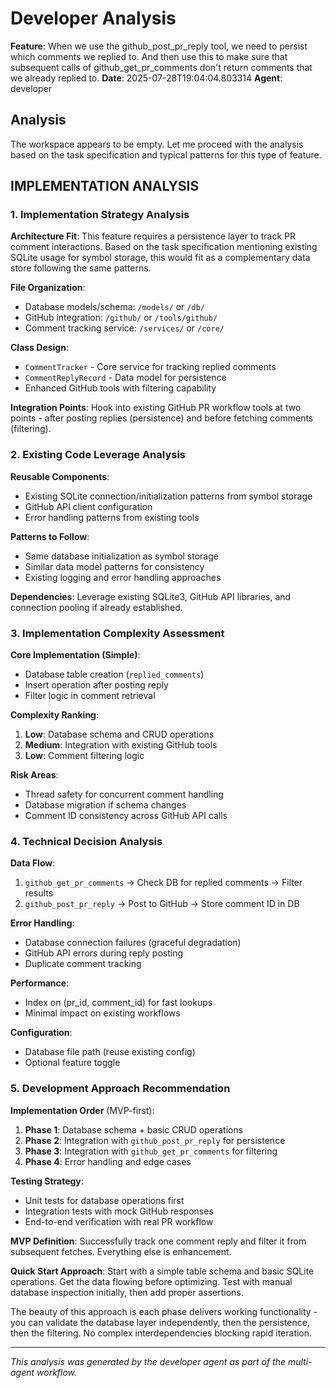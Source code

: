 # Developer Analysis

**Feature**: When we use the github_post_pr_reply tool, we need to persist which comments we replied to. And then use this to make sure that subsequent calls of github_get_pr_comments don't return comments that we already replied to.
**Date**: 2025-07-28T19:04:04.803314
**Agent**: developer

## Analysis

The workspace appears to be empty. Let me proceed with the analysis based on the task specification and typical patterns for this type of feature.

## IMPLEMENTATION ANALYSIS

### 1. Implementation Strategy Analysis

**Architecture Fit**: This feature requires a persistence layer to track PR comment interactions. Based on the task specification mentioning existing SQLite usage for symbol storage, this would fit as a complementary data store following the same patterns.

**File Organization**: 
- Database models/schema: `/models/` or `/db/`
- GitHub integration: `/github/` or `/tools/github/`
- Comment tracking service: `/services/` or `/core/`

**Class Design**:
- `CommentTracker` - Core service for tracking replied comments
- `CommentReplyRecord` - Data model for persistence
- Enhanced GitHub tools with filtering capability

**Integration Points**: Hook into existing GitHub PR workflow tools at two points - after posting replies (persistence) and before fetching comments (filtering).

### 2. Existing Code Leverage Analysis

**Reusable Components**: 
- Existing SQLite connection/initialization patterns from symbol storage
- GitHub API client configuration
- Error handling patterns from existing tools

**Patterns to Follow**: 
- Same database initialization as symbol storage
- Similar data model patterns for consistency
- Existing logging and error handling approaches

**Dependencies**: Leverage existing SQLite3, GitHub API libraries, and connection pooling if already established.

### 3. Implementation Complexity Assessment

**Core Implementation (Simple)**:
- Database table creation (`replied_comments`)
- Insert operation after posting reply
- Filter logic in comment retrieval

**Complexity Ranking**:
1. **Low**: Database schema and CRUD operations
2. **Medium**: Integration with existing GitHub tools
3. **Low**: Comment filtering logic

**Risk Areas**:
- Thread safety for concurrent comment handling
- Database migration if schema changes
- Comment ID consistency across GitHub API calls

### 4. Technical Decision Analysis

**Data Flow**:
1. `github_get_pr_comments` → Check DB for replied comments → Filter results
2. `github_post_pr_reply` → Post to GitHub → Store comment ID in DB

**Error Handling**:
- Database connection failures (graceful degradation)
- GitHub API errors during reply posting
- Duplicate comment tracking

**Performance**: 
- Index on (pr_id, comment_id) for fast lookups
- Minimal impact on existing workflows

**Configuration**: 
- Database file path (reuse existing config)
- Optional feature toggle

### 5. Development Approach Recommendation

**Implementation Order** (MVP-first):
1. **Phase 1**: Database schema + basic CRUD operations
2. **Phase 2**: Integration with `github_post_pr_reply` for persistence
3. **Phase 3**: Integration with `github_get_pr_comments` for filtering
4. **Phase 4**: Error handling and edge cases

**Testing Strategy**:
- Unit tests for database operations first
- Integration tests with mock GitHub responses
- End-to-end verification with real PR workflow

**MVP Definition**: 
Successfully track one comment reply and filter it from subsequent fetches. Everything else is enhancement.

**Quick Start Approach**:
Start with a simple table schema and basic SQLite operations. Get the data flowing before optimizing. Test with manual database inspection initially, then add proper assertions.

The beauty of this approach is each phase delivers working functionality - you can validate the database layer independently, then the persistence, then the filtering. No complex interdependencies blocking rapid iteration.

---
*This analysis was generated by the developer agent as part of the multi-agent workflow.*
